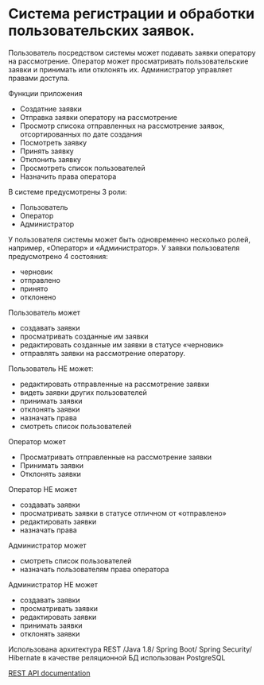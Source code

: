 Система регистрации и обработки пользовательских заявок.
===============================
Пользователь посредством системы может подавать заявки оператору на рассмотрение. 
Оператор может просматривать пользовательские заявки и принимать или отклонять их. 
Администратор управляет правами доступа.

Функции приложения
- 	Создатние заявки 
- 	Отправка заявки оператору на рассмотрение
- 	Просмотр списока отправленных на рассмотрение заявок, отсортированных по дате создания
- 	Посмотреть заявку
- 	Принять заявку
- 	Отклонить заявку
- 	Просмотреть список пользователей
- 	Назначить права оператора

В системе предусмотрены 3 роли:
- 	Пользователь
- 	Оператор
- 	Администратор

У пользователя системы может быть одновременно несколько ролей, например, «Оператор» и «Администратор».
У заявки пользователя предусмотрено 4 состояния:
- 	черновик
- 	отправлено
- 	принято
- 	отклонено

Пользователь может
- 	создавать заявки
- 	просматривать созданные им заявки
- 	редактировать созданные им заявки в статусе «черновик»
- 	отправлять заявки на рассмотрение оператору.

Пользователь НЕ может:
- 	редактировать отправленные на рассмотрение заявки
- 	видеть заявки других пользователей
- 	принимать заявки
- 	отклонять заявки
- 	назначать права
- 	смотреть список пользователей

Оператор может
- 	Просматривать отправленные на рассмотрение заявки
- 	Принимать заявки
- 	Отклонять заявки

Оператор НЕ может
- 	создавать заявки
- 	просматривать заявки в статусе отличном от «отправлено»
- 	редактировать заявки
- 	назначать права

Администратор может
- 	смотреть список пользователей
- 	назначать пользователям права оператора

Администратор НЕ может
- 	создавать заявки
- 	просматривать заявки
- 	редактировать заявки
- 	принимать заявки
- 	отклонять заявки

Использована архитектура REST /Java 1.8/ Spring Boot/ Spring Security/ Hibernate
в качестве реляционной БД использован PostgreSQL

[REST API documentation](http://localhost:8080/swagger-ui.html)
